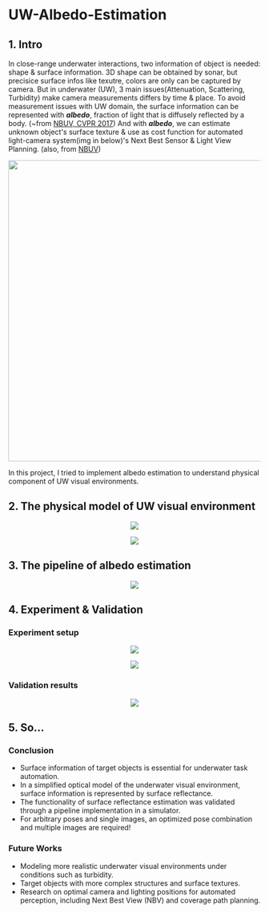# UW-Albedo-Estimation

## 1. Intro
In close-range underwater interactions, two information of object is needed: shape & surface information.
3D shape can be obtained by sonar, but precisice surface infos like texutre, colors are only can be captured by camera.
But in underwater (UW), 3 main issues(Attenuation, Scattering, Turbidity) make camera measurements differs by time & place.
To avoid measurement issues with UW domain, the surface information can be represented with _**albedo**_, fraction of light that is diffusely reflected by a body. (~from [NBUV, CVPR 2017](https://openaccess.thecvf.com/content_cvpr_2016/papers/Sheinin_The_Next_Best_CVPR_2016_paper.pdf))
And with _**albedo**_, we can estimate unknown object's surface texture & use as cost function for automated light-camera system(img in below)'s Next Best Sensor & Light View Planning. (also, from [NBUV](https://openaccess.thecvf.com/content_cvpr_2016/papers/Sheinin_The_Next_Best_CVPR_2016_paper.pdf))
<p align='center'>
  <img src="https://github.com/user-attachments/assets/ca33722d-f389-4298-9afc-2187cb95ad23" width="600">
</p>

In this project, I tried to implement albedo estimation to understand physical component of UW visual environments.

## 2. The physical model of UW visual environment

<p align='center'>
  <img src="https://github.com/user-attachments/assets/e85a3321-a802-425a-80fe-4e5f6dbbed23">
</p>

<p align='center'>
  <img src="https://github.com/user-attachments/assets/d2eb383b-3411-46aa-b478-d943f1854db1">
</p>

## 3. The pipeline of albedo estimation

<p align='center'>
  <img src="https://github.com/user-attachments/assets/624a81bd-df37-4b0d-8359-67b7bbdcd746">
</p>

## 4. Experiment & Validation

### Experiment setup
<p align='center'>
  <img src="https://github.com/user-attachments/assets/d1d4e885-4f69-4478-8fe8-4a05918b0b26">
</p>

<p align='center'>
  <img src="https://github.com/user-attachments/assets/bff8b7c0-f501-46a2-9aa9-bd6ab26e6a13">
</p>

### Validation results

<p align='center'>
  <img src="https://github.com/user-attachments/assets/8d63bd39-5f3b-4bbc-87cb-a58c6414600e">
</p>

## 5. So...

### Conclusion
- Surface information of target objects is essential for underwater task automation.
- In a simplified optical model of the underwater visual environment, surface information is represented by surface reflectance.
- The functionality of surface reflectance estimation was validated through a pipeline implementation in a simulator.
- For arbitrary poses and single images, an optimized pose combination and multiple images are required!

### Future Works
- Modeling more realistic underwater visual environments under conditions such as turbidity.
- Target objects with more complex structures and surface textures.
- Research on optimal camera and lighting positions for automated perception, including Next Best View (NBV) and coverage path planning.

